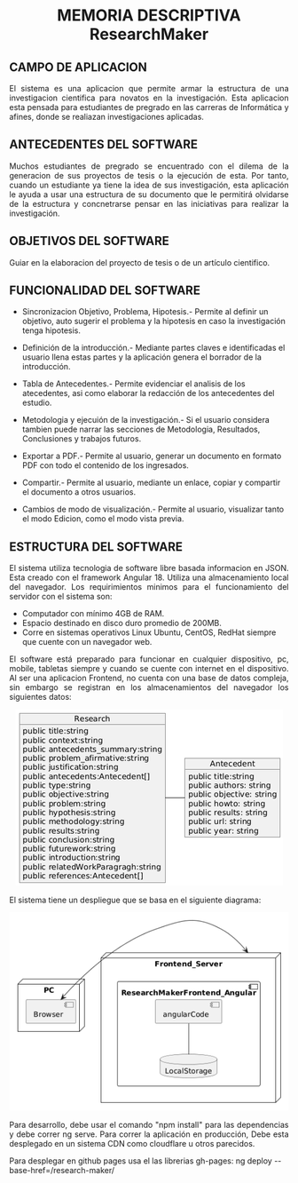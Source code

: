 <h1 style="text-align:center;">MEMORIA DESCRIPTIVA <br /> ResearchMaker</h1>

## CAMPO DE APLICACION

<p style="text-align:justify;">El sistema es una aplicacion que permite armar la estructura de una investigacion cientifica para novatos en la investigación. Esta aplicacion esta pensada para estudiantes de pregrado en las carreras de Informática y afines, donde se realiazan investigaciones aplicadas.</p>

## ANTECEDENTES DEL SOFTWARE

<p style="text-align:justify;">Muchos estudiantes de pregrado se encuentrado con el dilema de la generacion de sus proyectos de tesis o la ejecución de esta. Por tanto, cuando un estudiante ya tiene la idea de sus investigación, esta aplicación le ayuda a usar una estructura de su documento que le permitirá olvidarse de la estructura y concnetrarse pensar en las iniciativas para realizar la investigación.</p>

## OBJETIVOS DEL SOFTWARE
<p style="text-align:justify;">Guiar en la elaboracion del proyecto de tesis o de un artículo cientifico.</p>

## FUNCIONALIDAD DEL SOFTWARE
<p style="text-align:justify;">

* Sincronizacion Objetivo, Problema, Hipotesis.- Permite al definir un objetivo, auto sugerir el problema y la hipotesis en caso la investigación tenga hipotesis.

* Definición de la introducción.- Mediante partes claves e identificadas el usuario llena estas partes y la aplicación genera el borrador de la introducción.

* Tabla de Antecedentes.-  Permite evidenciar el analisis de los atecedentes, asi como elaborar la redacción de los antecedentes del estudio.

* Metodologia y ejecuión de la investigación.-  Si el usuario considera tambien puede narrar las secciones de Metodologia, Resultados, Conclusiones y trabajos futuros.

* Exportar a PDF.- Permite al usuario, generar un documento en formato PDF con todo el contenido de los ingresados.

* Compartir.- Permite al usuario, mediante un enlace, copiar y compartir el documento a otros usuarios. 

* Cambios de modo de visualización.- Permite al usuario, visualizar tanto el modo Edicion, como el modo vista previa.
</p>

## ESTRUCTURA DEL SOFTWARE
<p style="text-align:justify;">El sistema utiliza tecnologia de software libre basada informacion en JSON. Esta creado con el framework Angular 18. Utiliza una almacenamiento local del navegador. Los requirimientos minimos para el funcionamiento del servidor con el sistema son:</p>

* Computador con mínimo 4GB de RAM.
* Espacio destinado en disco duro promedio de 200MB.
* Corre en sistemas operativos Linux Ubuntu, CentOS, RedHat siempre que cuente con un navegador web.

<p style="text-align:justify;">El software está preparado para funcionar en cualquier dispositivo, pc, mobile, tabletas siempre y cuando se cuente con internet en el dispositivo. Al ser una aplicacion Frontend, no cuenta con una base de datos compleja, sin embargo se registran en los almacenamientos del navegador los siguientes datos:</p>

<p style="text-align:center;">
<img src="docs/data.png"/>
</p>

<p style="text-align:justify;">
El sistema tiene un despliegue que se basa en el siguiente diagrama:
</p>

<p style="text-align:center">
<img src="docs/deploy.png"/>
</p>

<p style="text-align:justify;">Para desarrollo, debe usar el comando "npm install" para las dependencias y  debe correr ng serve. Para correr la aplicación en producción, Debe esta desplegado en un sistema CDN como cloudflare u otros parecidos.</p>
<p>Para desplegar en github pages usa el las librerias gh-pages: ng deploy --base-href=/research-maker/</p>